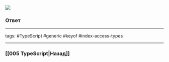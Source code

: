 ![](https://www.youtube.com/watch?v=7XFPVJ4u8bc)

### Ответ



___
tags: #TypeScript #generic #keyof #index-access-types

_____

### [[005 TypeScript|Назад]]